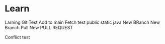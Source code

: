 # Learn
Larning Git
Test Add to main
Fetch test
public static java
New BRanch
New Branch Pull
New PULL REQUEST

Conflict test
